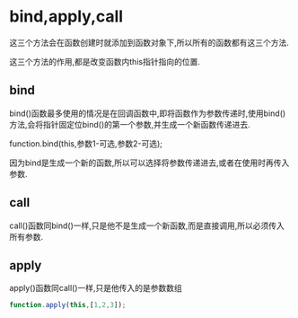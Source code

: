 # bind,apply,call

这三个方法会在函数创建时就添加到函数对象下,所以所有的函数都有这三个方法.

这三个方法的作用,都是改变函数内this指针指向的位置.

## bind

bind()函数最多使用的情况是在回调函数中,即将函数作为参数传递时,使用bind()方法,会将指针固定位bind()的第一个参数,并生成一个新函数传递进去.

function.bind(this,参数1-可选,参数2-可选);

因为bind是生成一个新的函数,所以可以选择将参数传递进去,或者在使用时再传入参数.

## call

call()函数同bind()一样,只是他不是生成一个新函数,而是直接调用,所以必须传入所有参数.

## apply

apply()函数同call()一样,只是他传入的是参数数组

```js
function.apply(this,[1,2,3]);
```